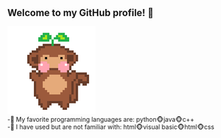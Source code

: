 ## Welcome to my GitHub profile! 🌱
![me](https://github.com/lanah9/lanah9/blob/main/dance%20gif.gif) <br>
-🌱 My favorite programming languages are: python🐵java🐵c++ <br>
-🌱 I have used but are not familiar with: html🐵visual basic🐵html🐵css <br>
